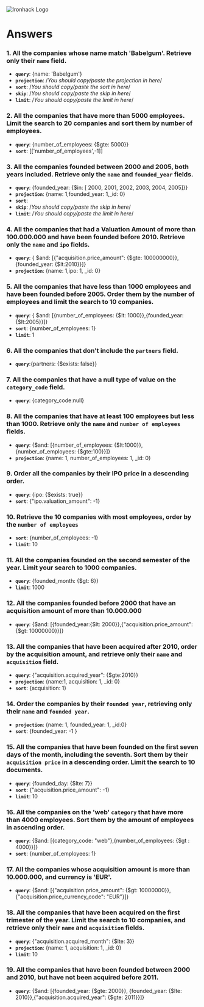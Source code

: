 ![Ironhack Logo](https://i.imgur.com/1QgrNNw.png)

# Answers

### 1. All the companies whose name match 'Babelgum'. Retrieve only their `name` field.

- **`query`**: {name: 'Babelgum'}
- **`projection`**: /_You should copy/paste the projection in here_/
- **`sort`**: /_You should copy/paste the sort in here_/
- **`skip`**: /_You should copy/paste the skip in here_/
- **`limit`**: /_You should copy/paste the limit in here_/
<!-- Your Code Goes Here -->

### 2. All the companies that have more than 5000 employees. Limit the search to 20 companies and sort them by **number of employees**.

<!-- Your Code Goes Here -->

- **`query`**: {number_of_employees: {$gte: 5000}}
- **`sort`**: [['number_of_employees',-1]]

### 3. All the companies founded between 2000 and 2005, both years included. Retrieve only the `name` and `founded_year` fields.

- **`query`**: {founded_year: {$in: [ 2000, 2001, 2002, 2003, 2004, 2005]}}
- **`projection`**: {name: 1,founded_year: 1,\_id: 0}
- **`sort`**:
- **`skip`**: /_You should copy/paste the skip in here_/
- **`limit`**: /_You should copy/paste the limit in here_/

### 4. All the companies that had a Valuation Amount of more than 100.000.000 and have been founded before 2010. Retrieve only the `name` and `ipo` fields.

- **`query`**: { $and: [{"acquisition.price_amount": {$gte: 100000000}},{founded_year: {$lt:2010}}]}
- **`projection`**: {name: 1,ipo: 1, \_id: 0}
<!-- Your Code Goes Here -->

### 5. All the companies that have less than 1000 employees and have been founded before 2005. Order them by the number of employees and limit the search to 10 companies.

- **`query`**: { $and: [{number_of_employees: {$lt: 1000}},{founded_year: {$lt:2005}}]}
- **`sort`**: {number_of_employees: 1}
- **`limit`**: 1
<!-- Your Code Goes Here -->

### 6. All the companies that don't include the `partners` field.

- **`query`**:{partners: {$exists: false}}

### 7. All the companies that have a null type of value on the `category_code` field.

<!-- Your Code Goes Here -->

- **`query`**: {category_code:null}

### 8. All the companies that have at least 100 employees but less than 1000. Retrieve only the `name` and `number of employees` fields.

- **`query`**: {$and: [{number_of_employees: {$lt:1000}},{number_of_employees: {$gte:100}}]}
- **`projection`**: {name: 1, number_of_employees: 1, \_id: 0}

### 9. Order all the companies by their IPO price in a descending order.

<!-- Your Code Goes Here -->

- **`query`**: {ipo: {$exists: true}}
- **`sort`**: {"ipo.valuation_amount": -1}

### 10. Retrieve the 10 companies with most employees, order by the `number of employees`

<!-- Your Code Goes Here -->

- **`sort`**: {number_of_employees: -1}
- **`limit`**: 10

### 11. All the companies founded on the second semester of the year. Limit your search to 1000 companies.

<!-- Your Code Goes Here -->

- **`query`**: {founded_month: {$gt: 6}}
- **`limit`**: 1000

### 12. All the companies founded before 2000 that have an acquisition amount of more than 10.000.000

<!-- Your Code Goes Here -->

- **`query`**: {$and: [{founded_year:{$lt: 2000}},{"acquisition.price_amount": {$gt: 10000000}}]}

### 13. All the companies that have been acquired after 2010, order by the acquisition amount, and retrieve only their `name` and `acquisition` field.

<!-- Your Code Goes Here -->

- **`query`**: {"acquisition.acquired_year": {$gte:2010}}
- **`projection`**: {name:1, acquisition: 1, \_id: 0}
- **`sort`**: {acquisition: 1}

### 14. Order the companies by their `founded year`, retrieving only their `name` and `founded year`.

<!-- Your Code Goes Here -->

- **`projection`**: {name: 1, founded_year: 1, \_id:0}
- **`sort`**: {founded_year: -1 }

### 15. All the companies that have been founded on the first seven days of the month, including the seventh. Sort them by their `acquisition price` in a descending order. Limit the search to 10 documents.

<!-- Your Code Goes Here -->

- **`query`**: {founded_day: {$lte: 7}}
- **`sort`**: {"acquisition.price_amount": -1}
- **`limit`**: 10

### 16. All the companies on the 'web' `category` that have more than 4000 employees. Sort them by the amount of employees in ascending order.

<!-- Your Code Goes Here -->

- **`query`**: {$and: [{category_code: "web"},{number_of_employees: {$gt : 4000}}]}
- **`sort`**: {number_of_employees: 1}

### 17. All the companies whose acquisition amount is more than 10.000.000, and currency is 'EUR'.

<!-- Your Code Goes Here -->

- **`query`**: {$and: [{"acquisition.price_amount": {$gt: 10000000}}, {"acquisition.price_currency_code": "EUR"}]}

### 18. All the companies that have been acquired on the first trimester of the year. Limit the search to 10 companies, and retrieve only their `name` and `acquisition` fields.

<!-- Your Code Goes Here -->

- **`query`**: {"acquisition.acquired_month": {$lte: 3}}
- **`projection`**: {name: 1, acquisition: 1, \_id: 0}
- **`limit`**: 10

### 19. All the companies that have been founded between 2000 and 2010, but have not been acquired before 2011.

<!-- Your Code Goes Here -->

- **`query`**: {$and: [{founded_year: {$gte: 2000}}, {founded_year: {$lte: 2010}},{"acquisition.acquired_year": {$gte: 2011}}]}
